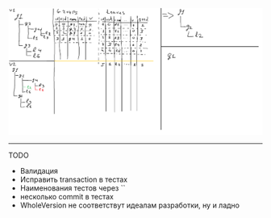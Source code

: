 ![Alt text](ActionSchema.png?raw=true "Schema")

----------
TODO
- Валидация
- Исправить transaction в тестах 
- Наименования тестов через ``
- несколько commit в тестах
- WholeVersion не соответствут идеалам разработки, ну и ладно